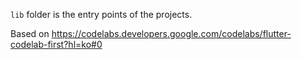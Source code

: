 `lib` folder is the entry points of the projects.

Based on https://codelabs.developers.google.com/codelabs/flutter-codelab-first?hl=ko#0
